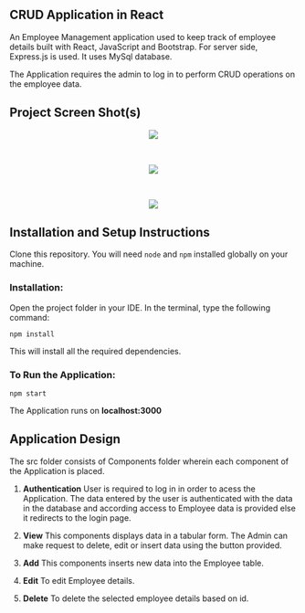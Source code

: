 ## CRUD Application in React

An Employee Management application used to keep track of employee details built with React, JavaScript and Bootstrap. For server side, Express.js is used. It uses MySql database. 

The Application requires the admin to log in to perform CRUD operations on the employee data.  

## Project Screen Shot(s)

[](login)
<p align="center">
  <img src="https://user-images.githubusercontent.com/64864806/123541436-3c197400-d762-11eb-9086-b811b6c42b0c.png"/>
</p>

<br>

[](view)
<p align="center">
  <img src="https://user-images.githubusercontent.com/64864806/123541448-4dfb1700-d762-11eb-8447-b5004ed064e2.png"/>
</p>

<br>

[](edit)
<p align="center">
  <img src="https://user-images.githubusercontent.com/64864806/123541801-f1006080-d763-11eb-9d99-8359df492335.png"/>
</p>

## Installation and Setup Instructions

Clone this repository. You will need `node` and `npm` installed globally on your machine.  

### Installation:

Open the project folder in your IDE. In the terminal, type the following command: 

`npm install`  

This will install all the required dependencies.

### To Run the Application:  

`npm start`  

The Application runs on **localhost:3000**

## Application Design

The src folder consists of Components folder wherein each component of the Application is placed.

1. **Authentication** User is required to log in in order to acess the Application. The data entered by the user is authenticated with the data in the database and according access to Employee data is provided else it redirects to the login page.

2. **View** This components displays data in a tabular form. The Admin can make request to delete, edit or insert data using the button provided.

3. **Add** This components inserts new data into the Employee table.

4. **Edit** To edit Employee details.

5. **Delete** To delete the selected employee details based on id.

